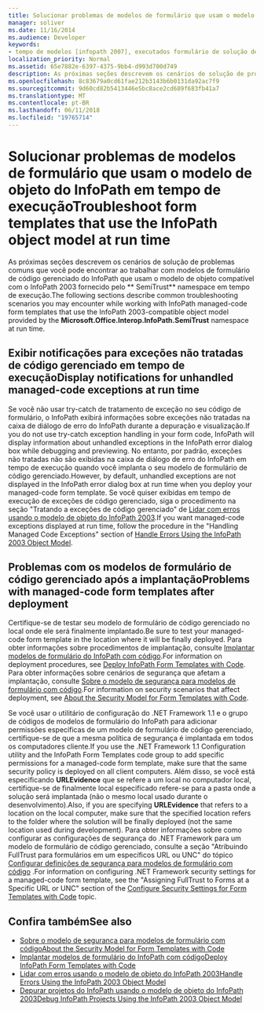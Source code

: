 ```yaml
---
title: Solucionar problemas de modelos de formulário que usam o modelo de objeto do InfoPath em tempo de execução
manager: soliver
ms.date: 11/16/2014
ms.audience: Developer
keywords:
- tempo de modelos [infopath 2007], executados formulário de solução de problemas, modelos de formulário compatíveis com o InfoPath 2003, solução de problemas em tempo de execução
localization_priority: Normal
ms.assetid: 65e7882e-6397-4375-9bb4-d993d700d749
description: As próximas seções descrevem os cenários de solução de problemas comuns que você pode encontrar ao trabalhar com modelos de formulário de código gerenciado do InfoPath que usam o modelo de objeto compatível com o InfoPath 2003 fornecido pelo SemiTrust namespace em tempo de execução.
ms.openlocfilehash: 8c83679a0cd61fae212b3143b6b0131da92ac7f9
ms.sourcegitcommit: 9d60cd82b5413446e5bc8ace2cd689f683fb41a7
ms.translationtype: MT
ms.contentlocale: pt-BR
ms.lasthandoff: 06/11/2018
ms.locfileid: "19765714"
---
```

# <a name="troubleshoot-form-templates-that-use-the-infopath-object-model-at-run-time"></a><span data-ttu-id="3e164-104">Solucionar problemas de modelos de formulário que usam o modelo de objeto do InfoPath em tempo de execução</span><span class="sxs-lookup"><span data-stu-id="3e164-104">Troubleshoot form templates that use the InfoPath object model at run time</span></span>

<span data-ttu-id="3e164-105">As próximas seções descrevem os cenários de solução de problemas comuns que você pode encontrar ao trabalhar com modelos de formulário de código gerenciado do InfoPath que usam o modelo de objeto compatível com o InfoPath 2003 fornecido pelo ** SemiTrust** namespace em tempo de execução.</span><span class="sxs-lookup"><span data-stu-id="3e164-105">The following sections describe common troubleshooting scenarios you may encounter while working with InfoPath managed-code form templates that use the InfoPath 2003-compatible object model provided by the **Microsoft.Office.Interop.InfoPath.SemiTrust** namespace at run time.</span></span> 
  
## <a name="display-notifications-for-unhandled-managed-code-exceptions-at-run-time"></a><span data-ttu-id="3e164-106">Exibir notificações para exceções não tratadas de código gerenciado em tempo de execução</span><span class="sxs-lookup"><span data-stu-id="3e164-106">Display notifications for unhandled managed-code exceptions at run time</span></span>

<span data-ttu-id="3e164-107">Se você não usar try-catch de tratamento de exceção no seu código de formulário, o InfoPath exibirá informações sobre exceções não tratadas na caixa de diálogo de erro do InfoPath durante a depuração e visualização.</span><span class="sxs-lookup"><span data-stu-id="3e164-107">If you do not use try-catch exception handling in your form code, InfoPath will display information about unhandled exceptions in the InfoPath error dialog box while debugging and previewing.</span></span> <span data-ttu-id="3e164-108">No entanto, por padrão, exceções não tratadas não são exibidas na caixa de diálogo de erro do InfoPath em tempo de execução quando você implanta o seu modelo de formulário de código gerenciado.</span><span class="sxs-lookup"><span data-stu-id="3e164-108">However, by default, unhandled exceptions are not displayed in the InfoPath error dialog box at run time when you deploy your managed-code form template.</span></span> <span data-ttu-id="3e164-109">Se você quiser exibidas em tempo de execução de exceções de código gerenciado, siga o procedimento na seção "Tratando a exceções de código gerenciado" de [Lidar com erros usando o modelo de objeto do InfoPath 2003](how-to-handle-errors-using-the-infopath-2003-object-model.md).</span><span class="sxs-lookup"><span data-stu-id="3e164-109">If you want managed-code exceptions displayed at run time, follow the procedure in the "Handling Managed Code Exceptions" section of [Handle Errors Using the InfoPath 2003 Object Model](how-to-handle-errors-using-the-infopath-2003-object-model.md).</span></span>
  
## <a name="problems-with-managed-code-form-templates-after-deployment"></a><span data-ttu-id="3e164-110">Problemas com os modelos de formulário de código gerenciado após a implantação</span><span class="sxs-lookup"><span data-stu-id="3e164-110">Problems with managed-code form templates after deployment</span></span>

<span data-ttu-id="3e164-111">Certifique-se de testar seu modelo de formulário de código gerenciado no local onde ele será finalmente implantado.</span><span class="sxs-lookup"><span data-stu-id="3e164-111">Be sure to test your managed-code form template in the location where it will be finally deployed.</span></span> <span data-ttu-id="3e164-112">Para obter informações sobre procedimentos de implantação, consulte [Implantar modelos de formulário do InfoPath com código](how-to-deploy-infopath-form-templates-with-code.md).</span><span class="sxs-lookup"><span data-stu-id="3e164-112">For information on deployment procedures, see [Deploy InfoPath Form Templates with Code](how-to-deploy-infopath-form-templates-with-code.md).</span></span> <span data-ttu-id="3e164-113">Para obter informações sobre cenários de segurança que afetam a implantação, consulte [Sobre o modelo de segurança para modelos de formulário com código](about-the-security-model-for-form-templates-with-code.md).</span><span class="sxs-lookup"><span data-stu-id="3e164-113">For information on security scenarios that affect deployment, see [About the Security Model for Form Templates with Code](about-the-security-model-for-form-templates-with-code.md).</span></span>
  
<span data-ttu-id="3e164-114">Se você usar o utilitário de configuração do .NET Framework 1.1 e o grupo de códigos de modelos de formulário do InfoPath para adicionar permissões específicas de um modelo de formulário de código gerenciado, certifique-se de que a mesma política de segurança é implantada em todos os computadores cliente.</span><span class="sxs-lookup"><span data-stu-id="3e164-114">If you use the .NET Framework 1.1 Configuration utility and the InfoPath Form Templates code group to add specific permissions for a managed-code form template, make sure that the same security policy is deployed on all client computers.</span></span> <span data-ttu-id="3e164-115">Além disso, se você está especificando **URLEvidence** que se refere a um local no computador local, certifique-se de finalmente local especificado refere-se para a pasta onde a solução será implantada (não o mesmo local usado durante o desenvolvimento).</span><span class="sxs-lookup"><span data-stu-id="3e164-115">Also, if you are specifying **URLEvidence** that refers to a location on the local computer, make sure that the specified location refers to the folder where the solution will be finally deployed (not the same location used during development).</span></span> <span data-ttu-id="3e164-116">Para obter informações sobre como configurar as configurações de segurança do .NET Framework para um modelo de formulário de código gerenciado, consulte a seção "Atribuindo FullTrust para formulários em um específicos URL ou UNC" do tópico [Configurar definições de segurança para modelos de formulário com código](how-to-configure-security-settings-for-form-templates-with-code.md) .</span><span class="sxs-lookup"><span data-stu-id="3e164-116">For information on configuring .NET Framework security settings for a managed-code form template, see the "Assigning FullTrust to Forms at a Specific URL or UNC" section of the [Configure Security Settings for Form Templates with Code](how-to-configure-security-settings-for-form-templates-with-code.md) topic.</span></span> 
  
## <a name="see-also"></a><span data-ttu-id="3e164-117">Confira também</span><span class="sxs-lookup"><span data-stu-id="3e164-117">See also</span></span>

- [<span data-ttu-id="3e164-118">Sobre o modelo de segurança para modelos de formulário com código</span><span class="sxs-lookup"><span data-stu-id="3e164-118">About the Security Model for Form Templates with Code</span></span>](about-the-security-model-for-form-templates-with-code.md)
- [<span data-ttu-id="3e164-119">Implantar modelos de formulário do InfoPath com código</span><span class="sxs-lookup"><span data-stu-id="3e164-119">Deploy InfoPath Form Templates with Code</span></span>](how-to-deploy-infopath-form-templates-with-code.md)
- [<span data-ttu-id="3e164-120">Lidar com erros usando o modelo de objeto do InfoPath 2003</span><span class="sxs-lookup"><span data-stu-id="3e164-120">Handle Errors Using the InfoPath 2003 Object Model</span></span>](how-to-handle-errors-using-the-infopath-2003-object-model.md)
- [<span data-ttu-id="3e164-121">Depurar projetos do InfoPath usando o modelo de objeto do InfoPath 2003</span><span class="sxs-lookup"><span data-stu-id="3e164-121">Debug InfoPath Projects Using the InfoPath 2003 Object Model</span></span>](how-to-debug-infopath-projects-using-the-infopath-2003-object-model.md)

